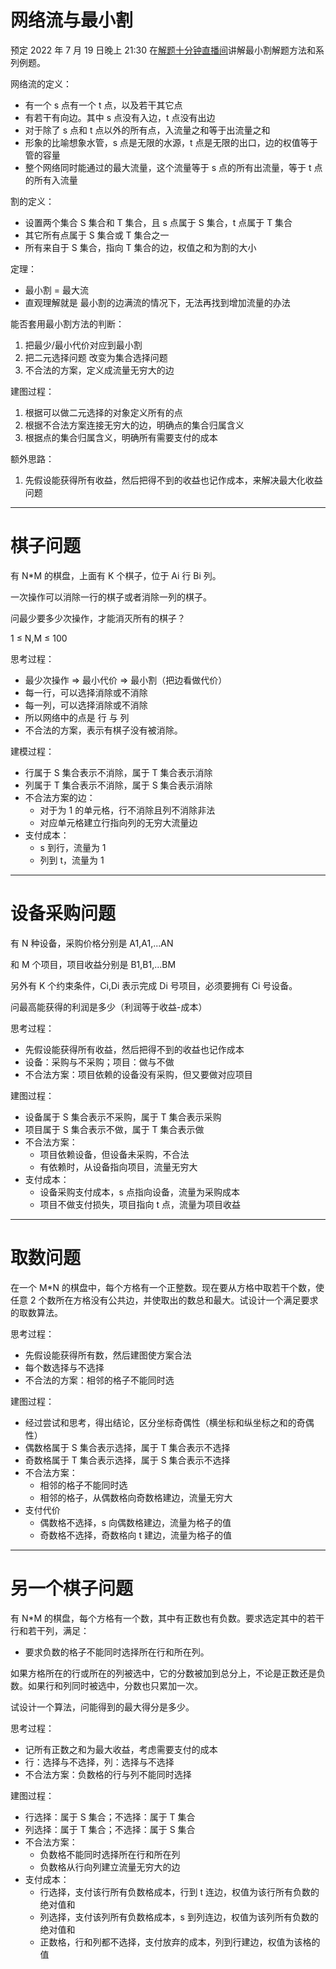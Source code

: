 # 网络流与最小割

预定 2022 年 7 月 19 日晚上 21:30 在[解题十分钟直播间](http://live.bilibili.com/23271987)讲解最小割解题方法和系列例题。

网络流的定义：

- 有一个 s 点有一个 t 点，以及若干其它点
- 有若干有向边。其中 s 点没有入边，t 点没有出边
- 对于除了 s 点和 t 点以外的所有点，入流量之和等于出流量之和
- 形象的比喻想象水管，s 点是无限的水源，t 点是无限的出口，边的权值等于管的容量
- 整个网络同时能通过的最大流量，这个流量等于 s 点的所有出流量，等于 t 点的所有入流量

割的定义：

- 设置两个集合 S 集合和 T 集合，且 s 点属于 S 集合，t 点属于 T 集合
- 其它所有点属于 S 集合或 T 集合之一
- 所有来自于 S 集合，指向 T 集合的边，权值之和为割的大小

定理：

- 最小割 = 最大流
- 直观理解就是 最小割的边满流的情况下，无法再找到增加流量的办法

能否套用最小割方法的判断：

1. 把最少/最小代价对应到最小割
2. 把二元选择问题 改变为集合选择问题
3. 不合法的方案，定义成流量无穷大的边

建图过程：

1. 根据可以做二元选择的对象定义所有的点
2. 根据不合法方案连接无穷大的边，明确点的集合归属含义
3. 根据点的集合归属含义，明确所有需要支付的成本

额外思路：

1. 先假设能获得所有收益，然后把得不到的收益也记作成本，来解决最大化收益问题

---

# 棋子问题

有 N\*M 的棋盘，上面有 K 个棋子，位于 Ai 行 Bi 列。

一次操作可以消除一行的棋子或者消除一列的棋子。

问最少要多少次操作，才能消灭所有的棋子？

1 ≤ N,M ≤ 100

思考过程：

- 最少次操作 => 最小代价 => 最小割（把边看做代价）
- 每一行，可以选择消除或不消除
- 每一列，可以选择消除或不消除
- 所以网络中的点是 行 与 列
- 不合法的方案，表示有棋子没有被消除。

建模过程：

- 行属于 S 集合表示不消除，属于 T 集合表示消除
- 列属于 T 集合表示不消除，属于 S 集合表示消除
- 不合法方案的边：
  - 对于为 1 的单元格，行不消除且列不消除非法
  - 对应单元格建立行指向列的无穷大流量边
- 支付成本：
  - s 到行，流量为 1
  - 列到 t，流量为 1

---

# 设备采购问题

有 N 种设备，采购价格分别是 A1,A1,...AN

和 M 个项目，项目收益分别是 B1,B1,...BM

另外有 K 个约束条件，Ci,Di 表示完成 Di 号项目，必须要拥有 Ci 号设备。

问最高能获得的利润是多少（利润等于收益-成本）

思考过程：

- 先假设能获得所有收益，然后把得不到的收益也记作成本
- 设备：采购与不采购；项目：做与不做
- 不合法方案：项目依赖的设备没有采购，但又要做对应项目

建图过程：

- 设备属于 S 集合表示不采购，属于 T 集合表示采购
- 项目属于 S 集合表示不做，属于 T 集合表示做
- 不合法方案：
  - 项目依赖设备，但设备未采购，不合法
  - 有依赖时，从设备指向项目，流量无穷大
- 支付成本：
  - 设备采购支付成本，s 点指向设备，流量为采购成本
  - 项目不做支付损失，项目指向 t 点，流量为项目收益

---

# 取数问题

在一个 M\*N 的棋盘中，每个方格有一个正整数。现在要从方格中取若干个数，使任意 2 个数所在方格没有公共边，并使取出的数总和最大。试设计一个满足要求的取数算法。

思考过程：

- 先假设能获得所有数，然后建图使方案合法
- 每个数选择与不选择
- 不合法的方案：相邻的格子不能同时选

建图过程：

- 经过尝试和思考，得出结论，区分坐标奇偶性（横坐标和纵坐标之和的奇偶性）
- 偶数格属于 S 集合表示选择，属于 T 集合表示不选择
- 奇数格属于 T 集合表示选择，属于 S 集合表示不选择
- 不合法方案：
  - 相邻的格子不能同时选
  - 相邻的格子，从偶数格向奇数格建边，流量无穷大
- 支付代价
  - 偶数格不选择，s 向偶数格建边，流量为格子的值
  - 奇数格不选择，奇数格向 t 建边，流量为格子的值

---

# 另一个棋子问题

有 N\*M 的棋盘，每个方格有一个数，其中有正数也有负数。要求选定其中的若干行和若干列，满足：

- 要求负数的格子不能同时选择所在行和所在列。

如果方格所在的行或所在的列被选中，它的分数被加到总分上，不论是正数还是负数。如果行和列同时被选中，分数也只累加一次。

试设计一个算法，问能得到的最大得分是多少。

思考过程：

- 记所有正数之和为最大收益，考虑需要支付的成本
- 行：选择与不选择，列：选择与不选择
- 不合法方案：负数格的行与列不能同时选择

建图过程：

- 行选择：属于 S 集合；不选择：属于 T 集合
- 列选择：属于 T 集合；不选择：属于 S 集合
- 不合法方案：
  - 负数格不能同时选择所在行和所在列
  - 负数格从行向列建立流量无穷大的边
- 支付成本：
  - 行选择，支付该行所有负数格成本，行到 t 连边，权值为该行所有负数的绝对值和
  - 列选择，支付该列所有负数格成本，s 到列连边，权值为该列所有负数的绝对值和
  - 正数格，行和列都不选择，支付放弃的成本，列到行建边，权值为该格的值

